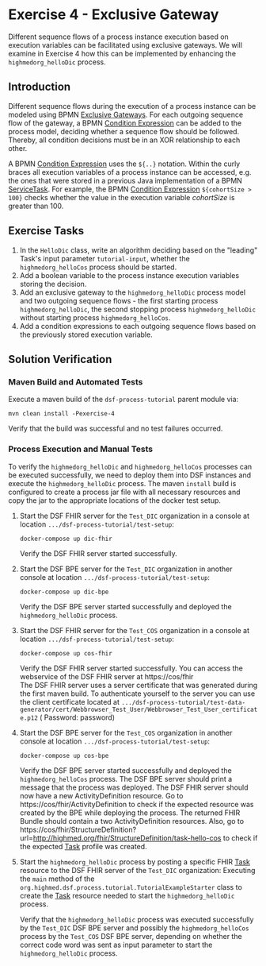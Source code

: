 # Exercise 4 - Exclusive Gateway
Different sequence flows of a process instance execution based on execution variables can be facilitated using exclusive gateways. We will examine in Exercise 4 how this can be implemented by enhancing the `highmedorg_helloDic` process.

## Introduction
Different sequence flows during the execution of a process instance can be modeled using BPMN [Exclusive Gateways](https://docs.camunda.org/manual/7.4/reference/bpmn20/gateways/exclusive-gateway/). For each outgoing sequence flow of the gateway, a BPMN [Condition Expression](https://docs.camunda.org/manual/7.17/user-guide/process-engine/expression-language/#conditions) can be added to the process model, deciding whether a sequence flow should be followed. Thereby, all condition decisions must be in an XOR relationship to each other. 

A BPMN [Condition Expression](https://docs.camunda.org/manual/7.17/user-guide/process-engine/expression-language/#conditions) uses the `${..}` notation. Within the curly braces all execution variables of a process instance can be accessed, e.g. the ones that were stored in a previous Java implementation of a BPMN [ServiceTask](https://docs.camunda.org/manual/7.17/reference/bpmn20/tasks/service-task/). For example, the BPMN [Condition Expression](https://docs.camunda.org/manual/7.17/user-guide/process-engine/expression-language/#conditions) `${cohortSize > 100}` checks whether the value in the execution variable *cohortSize* is greater than 100.

## Exercise Tasks
1. In the `HelloDic` class, write an algorithm deciding based on the "leading" Task's input parameter `tutorial-input`, whether the `highmedorg_helloCos` process should be started.
2. Add a boolean variable to the process instance execution variables storing the decision.
3. Add an exclusive gateway to the `highmedorg_helloDic` process model and two outgoing sequence flows - the first starting process `highmedorg_helloDic`, the second stopping process `highmedorg_helloDic` without starting process `highmedorg_helloCos`.
4. Add a condition expressions to each outgoing sequence flows based on the previously stored execution variable.

## Solution Verification
### Maven Build and Automated Tests
Execute a maven build of the `dsf-process-tutorial` parent module via:

```
mvn clean install -Pexercise-4
```

Verify that the build was successful and no test failures occurred.

### Process Execution and Manual Tests
To verify the `highmedorg_helloDic` and `highmedorg_helloCos` processes can be executed successfully, we need to deploy
them into DSF instances and execute the `highmedorg_helloDic` process. The maven `install` build is configured to create
a process jar file with all necessary resources and copy the jar to the appropriate locations of the docker test setup.

1. Start the DSF FHIR server for the `Test_DIC` organization in a console at
   location `.../dsf-process-tutorial/test-setup`:
   ```
   docker-compose up dic-fhir
   ```
   Verify the DSF FHIR server started successfully.

2. Start the DSF BPE server for the `Test_DIC` organization in another console at
   location `.../dsf-process-tutorial/test-setup`:
   ```
   docker-compose up dic-bpe
   ```
   Verify the DSF BPE server started successfully and deployed the `highmedorg_helloDic` process.

3. Start the DSF FHIR server for the `Test_COS` organization in a console at
   location `.../dsf-process-tutorial/test-setup`:
   ```
   docker-compose up cos-fhir
   ```
   Verify the DSF FHIR server started successfully. You can access the webservice of the DSF FHIR server
   at https://cos/fhir  
   The DSF FHIR server uses a server certificate that was generated during the first maven build. To authenticate
   yourself to the server you can use the client certificate located
   at `.../dsf-process-tutorial/test-data-generator/cert/Webbrowser_Test_User/Webbrowser_Test_User_certificate.p12` (
   Password: password)

4. Start the DSF BPE server for the `Test_COS` organization in another console at
   location `.../dsf-process-tutorial/test-setup`:
   ```
   docker-compose up cos-bpe
   ```
   Verify the DSF BPE server started successfully and deployed the `highmedorg_helloCos` process. The DSF BPE server should
   print a message that the process was deployed. The DSF FHIR server should now have a new ActivityDefinition resource.
   Go to https://cos/fhir/ActivityDefinition to check if the expected resource was created by the BPE while deploying
   the process. The returned FHIR Bundle should contain a two ActivityDefinition resources. Also, go
   to https://cos/fhir/StructureDefinition?url=http://highmed.org/fhir/StructureDefinition/task-hello-cos to check if
   the expected [Task](http://hl7.org/fhir/R4/task.html) profile was created.

5. Start the `highmedorg_helloDic` process by posting a specific FHIR [Task](http://hl7.org/fhir/R4/task.html) resource to
   the DSF FHIR server of the `Test_DIC` organization:
   Executing the `main` method of the `org.highmed.dsf.process.tutorial.TutorialExampleStarter` class to create
   the [Task](http://hl7.org/fhir/R4/task.html) resource needed to start the `highmedorg_helloDic` process.

   Verify that the `highmedorg_helloDic` process was executed successfully by the `Test_DIC` DSF BPE server and possibly
   the `highmedorg_helloCos` process by the `Test_COS` DSF BPE server, depending on whether the correct code word was
   sent as input parameter to start the `highmedorg_helloDic` process.